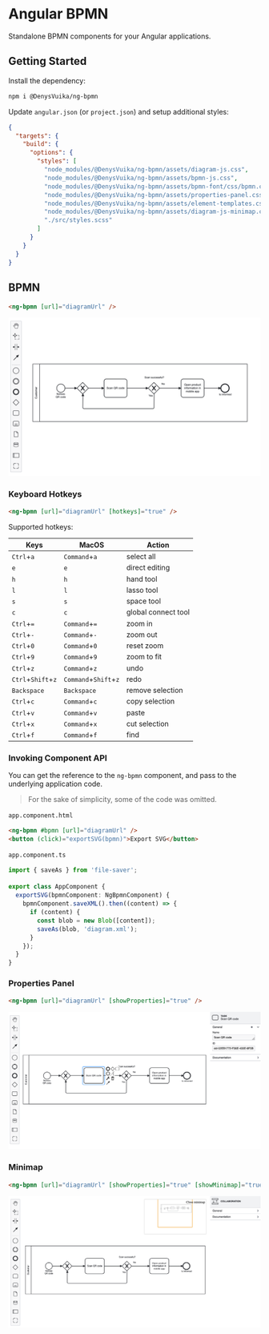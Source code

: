# Angular BPMN

Standalone BPMN components for your Angular applications.

## Getting Started

Install the dependency:

```sh
npm i @DenysVuika/ng-bpmn
```

Update `angular.json` (or `project.json`) and setup additional styles:

```json
{
  "targets": {
    "build": {
      "options": {
        "styles": [
          "node_modules/@DenysVuika/ng-bpmn/assets/diagram-js.css",
          "node_modules/@DenysVuika/ng-bpmn/assets/bpmn-js.css",
          "node_modules/@DenysVuika/ng-bpmn/assets/bpmn-font/css/bpmn.css",
          "node_modules/@DenysVuika/ng-bpmn/assets/properties-panel.css",
          "node_modules/@DenysVuika/ng-bpmn/assets/element-templates.css",
          "node_modules/@DenysVuika/ng-bpmn/assets/diagram-js-minimap.css"
          "./src/styles.scss"
        ]
      }
    }
  }
}
```

## BPMN

```html
<ng-bpmn [url]="diagramUrl" />
```

![default](https://github.com/DenysVuika/ng-bpmn/blob/main/libs/ng-bpmn/docs/ng-bpmn-default.png?raw=true)

### Keyboard Hotkeys

```html
<ng-bpmn [url]="diagramUrl" [hotkeys]="true" />
```

Supported hotkeys:

| Keys | MacOS | Action |
| --- | --- | --- |
| `Ctrl`+`a` | `Command`+`a` | select all |
| `e` | `e` | direct editing |
| `h` | `h` | hand tool |
| `l` | `l` | lasso tool |
| `s` | `s` | space tool |
| `c` | `c` | global connect tool |
| `Ctrl`+`=` | `Command`+`=` | zoom in |
| `Ctrl`+`-` | `Command`+`-` | zoom out |
| `Ctrl`+`0` | `Command`+`0` | reset zoom |
| `Ctrl`+`9` | `Command`+`9` | zoom to fit |
| `Ctrl`+`z` | `Command`+`z` | undo |
| `Ctrl`+`Shift`+`z` | `Command`+`Shift`+`z` | redo |
| `Backspace` | `Backspace` | remove selection |
| `Ctrl`+`c` | `Command`+`c` | copy selection |
| `Ctrl`+`v` | `Command`+`v` | paste |
| `Ctrl`+`x` | `Command`+`x` | cut selection |
| `Ctrl`+`f` | `Command`+`f` | find |

### Invoking Component API

You can get the reference to the `ng-bpmn` component, and pass to the underlying application code.

> For the sake of simplicity, some of the code was omitted.

`app.component.html`

```html
<ng-bpmn #bpmn [url]="diagramUrl" />
<button (click)="exportSVG(bpmn)">Export SVG</button>
```

`app.component.ts`

```ts
import { saveAs } from 'file-saver';

export class AppComponent {
  exportSVG(bpmnComponent: NgBpmnComponent) {
    bpmnComponent.saveXML().then((content) => {
      if (content) {
        const blob = new Blob([content]);
        saveAs(blob, 'diagram.xml');
      }
    });
  }
}
```

### Properties Panel

```html
<ng-bpmn [url]="diagramUrl" [showProperties]="true" />
```

![properties panel](https://github.com/DenysVuika/ng-bpmn/blob/main/libs/ng-bpmn/docs/ng-bpmn-properties.png?raw=true)

### Minimap

```html
<ng-bpmn [url]="diagramUrl" [showProperties]="true" [showMinimap]="true" />
```

![minimap](https://github.com/DenysVuika/ng-bpmn/blob/main/libs/ng-bpmn/docs/ng-bpmn-minimap.png?raw=true)
